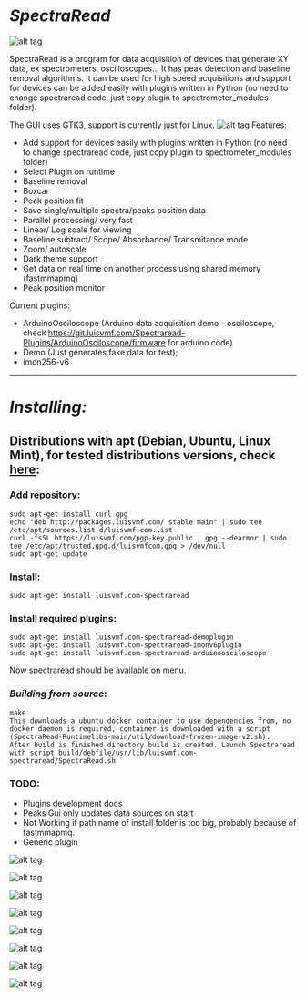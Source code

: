 # ***SpectraRead***
![alt tag](https://img.shields.io/badge/build-pass-green.svg)

SpectraRead is a program for data acquisition of devices that generate XY data, ex spectrometers, oscilloscopes... It has peak detection and baseline removal algorithms. It can be used for high speed acquisitions and support for devices can be added easily with plugins written in Python (no need to change spectraread code, just copy plugin to spectrometer_modules folder).

The GUI uses GTK3, support is currently just for Linux.
![alt tag](https://raw.githubusercontent.com/luisvmf/SpectraRead/master/Screenshots/main.png)
Features:
- Add support for devices easily  with plugins written in Python (no need to change spectraread code, just copy plugin to spectrometer_modules folder)
- Select Plugin on runtime
- Baseline removal
- Boxcar
- Peak position fit
- Save single/multiple spectra/peaks position data
- Parallel processing/ very fast
- Linear/ Log scale for viewing
- Baseline subtract/ Scope/ Absorbance/ Transmitance mode
- Zoom/ autoscale
- Dark theme support
- Get data on real time on another process using shared memory (fastmmapmq)
- Peak position monitor

Current plugins:
- ArduinoOsciloscope (Arduino data acquisition demo - osciloscope, check https://git.luisvmf.com/Spectraread-Plugins/ArduinoOsciloscope/firmware for arduino code)
- Demo (Just generates fake data for test);
- imon256-v6
___
# ***Installing:***

## Distributions with apt (Debian, Ubuntu, Linux Mint), for tested distributions versions, check [here](https://packages.luisvmf.com/versions.html):
### Add repository:

	sudo apt-get install curl gpg
	echo "deb http://packages.luisvmf.com/ stable main" | sudo tee /etc/apt/sources.list.d/luisvmf.com.list
	curl -fsSL https://luisvmf.com/pgp-key.public | gpg --dearmor | sudo tee /etc/apt/trusted.gpg.d/luisvmfcom.gpg > /dev/null
	sudo apt-get update
### Install:

	sudo apt-get install luisvmf.com-spectraread 

### Install required plugins:

    sudo apt-get install luisvmf.com-spectraread-demoplugin
    sudo apt-get install luisvmf.com-spectraread-imonv6plugin
    sudo apt-get install luisvmf.com-spectraread-arduinoosciloscope
Now spectraread should be available on menu.



### ***Building from source***:
	make
	This downloads a ubuntu docker container to use dependencies from, no docker daemon is required, container is downloaded with a script (SpectraRead-Runtimelibs-main/util/download-frozen-image-v2.sh).
	After build is finished directory build is created. Launch Spectraread with script build/debfile/usr/lib/luisvmf.com-spectraread/SpectraRead.sh

### TODO:
- Plugins development docs
- Peaks Gui only updates data sources on start
- Not Working if path name of install folder is too big, probably because of fastmmapmq.
- Generic plugin


![alt tag](https://raw.githubusercontent.com/luisvmf/SpectraRead/master/Screenshots/main.png)

![alt tag](https://raw.githubusercontent.com/luisvmf/SpectraRead/master/Screenshots/log-scale.png)

![alt tag](https://raw.githubusercontent.com/luisvmf/SpectraRead/master/Screenshots/help.png)

![alt tag](https://raw.githubusercontent.com/luisvmf/SpectraRead/master/Screenshots/dark-theme.png)

![alt tag](https://raw.githubusercontent.com/luisvmf/SpectraRead/master/Screenshots/peaksgui.png)

![alt tag](https://raw.githubusercontent.com/luisvmf/SpectraRead/master/Screenshots/save1.png)


![alt tag](https://raw.githubusercontent.com/luisvmf/SpectraRead/master/Screenshots/save2.png)


![alt tag](https://raw.githubusercontent.com/luisvmf/SpectraRead/master/Screenshots/save3.png)
